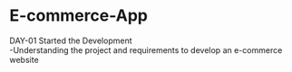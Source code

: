 # E-commerce-App
DAY-01 Started the Development
 <br> -Understanding the project and requirements to develop an e-commerce website<br>

